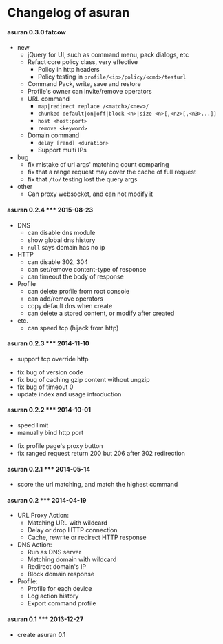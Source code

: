 Changelog of asuran 
=========

#### asuran 0.3.0 fatcow
+ new
    + jQuery for UI, such as command menu, pack dialogs, etc
    + Refact core policy class, very effective
        + Policy in http headers
        + Policy testing in `profile/<ip>/policy/<cmd>/testurl`
    + Command Pack, write, save and restore
    + Profile's owner can invite/remove operators
    + URL command
        + `map|redirect replace /<match>/<new>/`
        + `chunked default|on|off|block <n>|size <n>[,<n2>[,<n3>...]]`
        + `host <host:port>`
        + `remove <keyword>`
    + Domain command
        + `delay [rand] <duration>`
        + Support multi IPs
+ bug
    + fix mistake of url args' matching count comparing
    + fix that a range request may cover the cache of full request
    + fix that `/to/` testing lost the query args
+ other
    + Can proxy websocket, and can not modify it

#### asuran 0.2.4 *** 2015-08-23
+ DNS
    + can disable dns module
    + show global dns history
    + `null` says domain has no ip
+ HTTP
    + can disable 302, 304
    + can set/remove content-type of response 
    + can timeout the body of response
+ Profile
    + can delete profile from root console
    + can add/remove operators
    + copy default dns when create
    + can delete a stored content, or modify after created
+ etc.
    + can speed tcp (hijack from http)


#### asuran 0.2.3 *** 2014-11-10
+ support tcp override http
* fix bug of version code
* fix bug of caching gzip content without ungzip
* fix bug of timeout 0
* update index and usage introduction


#### asuran 0.2.2 *** 2014-10-01
+ speed limit
+ manually bind http port
* fix profile page's proxy button
* fix ranged request return 200 but 206 after 302 redirection


#### asuran 0.2.1 *** 2014-05-14
+ score the url matching, and match the highest command


#### asuran 0.2 *** 2014-04-19
+   URL Proxy Action:  
    *   Matching URL with wildcard  
    *   Delay or drop HTTP connection  
    *   Cache, rewrite or redirect HTTP response  
+   DNS Action:  
    *   Run as DNS server  
    *   Matching domain with wildcard  
    *   Redirect domain's IP  
    *   Block domain response  
+   Profile:  
    *   Profile for each device  
    *   Log action history  
    *   Export command profile  


#### asuran 0.1 *** 2013-12-27
+ create asuran 0.1

